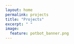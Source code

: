 ```yaml
---
layout: home
permalink: projects
title: "Projects"
excerpt: " "
image:
  feature: potbot_banner.png
---
```

